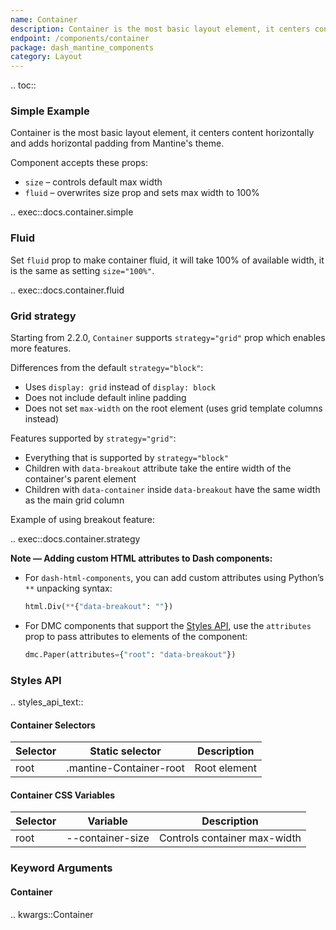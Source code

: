 ```yaml
---
name: Container
description: Container is the most basic layout element, it centers content horizontally and adds horizontal padding from theme.
endpoint: /components/container
package: dash_mantine_components
category: Layout
---
```


.. toc::

### Simple Example

Container is the most basic layout element, it centers content horizontally and adds horizontal padding from Mantine's 
theme.

Component accepts these props:

  * `size` – controls default max width 
  * `fluid` – overwrites size prop and sets max width to 100%

.. exec::docs.container.simple

### Fluid
Set `fluid` prop to make container fluid, it will take 100% of available width, it is the same as setting `size="100%"`.

.. exec::docs.container.fluid


### Grid strategy

Starting from 2.2.0, `Container` supports `strategy="grid"` prop which enables more features.

Differences from the default `strategy="block"`:

- Uses `display: grid` instead of `display: block`
- Does not include default inline padding
- Does not set `max-width` on the root element (uses grid template columns instead)

Features supported by `strategy="grid"`:

- Everything that is supported by `strategy="block"`
- Children with `data-breakout` attribute take the entire width of the container's parent element
- Children with `data-container` inside `data-breakout` have the same width as the main grid column

Example of using breakout feature:


.. exec::docs.container.strategy


**Note — Adding custom HTML attributes to Dash components:**

* For `dash-html-components`, you can add custom attributes using Python’s `**` unpacking syntax:

  ```python
  html.Div(**{"data-breakout": ""})
  ```

* For DMC components that support the [Styles API](/styles-api), use the `attributes` prop to pass attributes to elements of the component:

  ```python
  dmc.Paper(attributes={"root": "data-breakout"})
  ```




### Styles API

.. styles_api_text::

#### Container Selectors

| Selector | Static selector            | Description   |
|----------|-----------------------------|---------------|
| root     | .mantine-Container-root     | Root element  |


#### Container CSS Variables

| Selector | Variable          | Description               |
|----------|-------------------|---------------------------|
| root     | --container-size  | Controls container max-width |



### Keyword Arguments

#### Container

.. kwargs::Container
